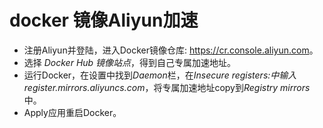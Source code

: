# docker 镜像Aliyun加速

* 注册Aliyun并登陆，进入Docker镜像仓库: <https://cr.console.aliyun.com>。
* 选择 *Docker Hub 镜像站点*，得到自己专属加速地址。
* 运行Docker，在设置中找到*Daemon*栏，在*Insecure registers:*中输入*register.mirrors.aliyuncs.com*，将专属加速地址copy到*Registry mirrors* 中。
* Apply应用重启Docker。

